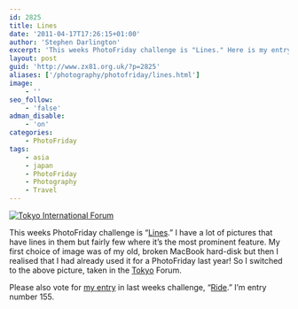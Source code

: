 ```yaml
---
id: 2825
title: Lines
date: '2011-04-17T17:26:15+01:00'
author: 'Stephen Darlington'
excerpt: 'This weeks PhotoFriday challenge is "Lines." Here is my entry.'
layout: post
guid: 'http://www.zx81.org.uk/?p=2825'
aliases: ['/photography/photofriday/lines.html']
image:
    - ''
seo_follow:
    - 'false'
adman_disable:
    - 'on'
categories:
    - PhotoFriday
tags:
    - asia
    - japan
    - PhotoFriday
    - Photography
    - Travel
---
```


[![Tokyo International Forum](https://i0.wp.com/farm6.static.flickr.com/5066/5628080888_c3d6e98a2c.jpg?resize=333%2C500)](http://www.flickr.com/photos/stephendarlington/5628080888/ "Tokyo International Forum by stephendarlington, on Flickr")

This weeks PhotoFriday challenge is “[Lines](http://www.photofriday.com/archives/challenge/001075.php).” I have a lot of pictures that have lines in them but fairly few where it’s the most prominent feature. My first choice of image was of my old, broken MacBook hard-disk but then I realised that I had already used it for a PhotoFriday last year! So I switched to the above picture, taken in the [Tokyo](/travel/japan-tokyo.html) Forum.

Please also vote for [my entry](/photography/photofriday/ride.html) in last weeks challenge, “[Ride](http://www.photofriday.com/linkviewer.php?id=1073).” I’m entry number 155.